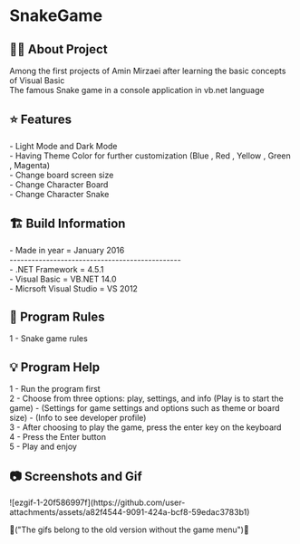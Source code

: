 # SnakeGame

<h2> 👨‍💻 About Project</h2>
Among the first projects of Amin Mirzaei after learning the basic concepts of Visual Basic <br />
The famous Snake game in a console application in vb.net language <br />

<h2> ⭐ Features</h2>
- Light Mode and Dark Mode<br />
- Having Theme Color for further customization (Blue , Red , Yellow , Green , Magenta) <br />
- Change board screen size <br />
- Change Character Board <br />
- Change Character Snake <br />

<h2> 🏗 Build Information</h2>
- Made in year = January 2016 <br />
----------------------------------------------- <br />
- .NET Framework =  4.5.1 <br />
- Visual Basic = VB.NET 14.0 <br />
- Micrsoft Visual Studio = VS 2012 <br />


<h2> 📜 Program Rules</h2>
1 - Snake game rules <br />

<h2> 💡 Program Help</h2>
1 - Run the program first<br />
2 - Choose from three options: play, settings, and info (Play is to start the game) - (Settings for game settings and options such as theme or board size) - (Info to see developer profile) <br />
3 - After choosing to play the game, press the enter key on the keyboard <br />
4 - Press the Enter button<br />
5 - Play and enjoy <br />

<h2>📷 Screenshots and Gif</h2>
![ezgif-1-20f586997f](https://github.com/user-attachments/assets/a82f4544-9091-424a-bcf8-59edac3783b1)

🚨("The gifs belong to the old version without the game menu")🚨
